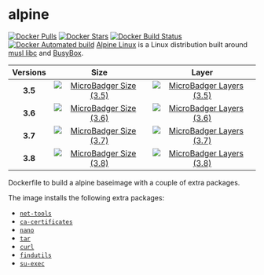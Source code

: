# alpine
[![Docker Pulls](https://img.shields.io/docker/pulls/dockage/alpine.svg)](https://hub.docker.com/r/dockage/alpine/) [![Docker Stars](https://img.shields.io/docker/stars/dockage/alpine.svg?style=flat)](https://hub.docker.com/r/dockage/alpine/) [![Docker Build Status](https://img.shields.io/docker/build/dockage/alpine.svg)](https://hub.docker.com/r/dockage/alpine/) [![Docker Automated build](https://img.shields.io/docker/automated/dockage/alpine.svg)](https://hub.docker.com/r/dockage/alpine/)
[Alpine Linux](https://alpinelinux.org) is a Linux distribution built around [musl libc](https://www.musl-libc.org) and [BusyBox](https://www.busybox.net).

|Versions|Size|Layer|
|:-----:|:---:|:---:|
|**3.5**|[![MicroBadger Size (3.5)](https://img.shields.io/microbadger/image-size/dockage/alpine/3.5.svg)](https://microbadger.com/images/dockage/alpine:3.5)|[![MicroBadger Layers (3.5)](https://img.shields.io/microbadger/layers/dockage/alpine/3.5.svg)](https://microbadger.com/images/dockage/alpine:3.5)|
|**3.6**|[![MicroBadger Size (3.6)](https://img.shields.io/microbadger/image-size/dockage/alpine/3.6.svg)](https://microbadger.com/images/dockage/alpine:3.6)|[![MicroBadger Layers (3.6)](https://img.shields.io/microbadger/layers/dockage/alpine/3.6.svg)](https://microbadger.com/images/dockage/alpine:3.6)|
|**3.7**|[![MicroBadger Size (3.7)](https://img.shields.io/microbadger/image-size/dockage/alpine/3.7.svg)](https://microbadger.com/images/dockage/alpine:3.7)|[![MicroBadger Layers (3.7)](https://img.shields.io/microbadger/layers/dockage/alpine/3.7.svg)](https://microbadger.com/images/dockage/alpine:3.7)|
|**3.8**|[![MicroBadger Size (3.8)](https://img.shields.io/microbadger/image-size/dockage/alpine/3.8.svg)](https://microbadger.com/images/dockage/alpine:3.8)|[![MicroBadger Layers (3.8)](https://img.shields.io/microbadger/layers/dockage/alpine/3.8.svg)](https://microbadger.com/images/dockage/alpine:3.8)|
Dockerfile to build a alpine baseimage with a couple of extra packages.

The image installs the following extra packages:

- [`net-tools`](https://pkgs.alpinelinux.org/package/v3.7/main/x86_64/net-tools)
- [`ca-certificates`](https://pkgs.alpinelinux.org/package/v3.7/main/x86_64/ca-certificates)
- [`nano`](https://pkgs.alpinelinux.org/package/v3.7/main/x86_64/nano)
- [`tar`](https://pkgs.alpinelinux.org/package/v3.7/main/x86_64/tar)
- [`curl`](https://pkgs.alpinelinux.org/package/v3.7/main/x86_64/curl)
- [`findutils`](https://pkgs.alpinelinux.org/package/v3.7/main/x86_64/findutils)
- [`su-exec`](https://pkgs.alpinelinux.org/package/v3.7/main/x86_64/su-exec)

